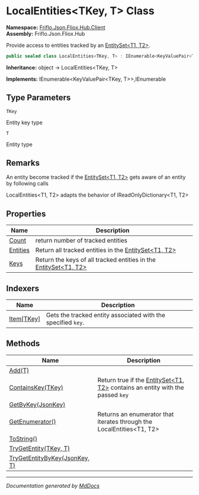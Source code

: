 ﻿<!--  
  <auto-generated>   
    The contents of this file were generated by a tool.  
    Changes to this file may be list if the file is regenerated  
  </auto-generated>   
-->

# LocalEntities\<TKey, T\> Class

**Namespace:** [Friflo.Json.Fliox.Hub.Client](../index.md)  
**Assembly:** Friflo.Json.Fliox.Hub

Provide access to entities tracked by an [EntitySet\<T1, T2\>](../EntitySet-2/index.md).

```csharp
public sealed class LocalEntities<TKey, T> : IEnumerable<KeyValuePair<TKey, T>>, IEnumerable
```

**Inheritance:** object → LocalEntities\<TKey, T\>

**Implements:** IEnumerable\<KeyValuePair\<TKey, T\>\>,IEnumerable

## Type Parameters

`TKey`

Entity key type

`T`

Entity type

## Remarks

An entity become tracked if the [EntitySet\<T1, T2\>](../EntitySet-2/index.md) gets aware of an entity by following calls  

LocalEntities\<T1, T2\> adapts the behavior of IReadOnlyDictionary\<T1, T2\>

## Properties

| Name                               | Description                                                                                    |
| ---------------------------------- | ---------------------------------------------------------------------------------------------- |
| [Count](properties/Count.md)       |  return number of tracked entities                                                             |
| [Entities](properties/Entities.md) |  Return all tracked entities in the [EntitySet\<T1, T2\>](../EntitySet-2/index.md)             |
| [Keys](properties/Keys.md)         |  Return the keys of all tracked entities in the [EntitySet\<T1, T2\>](../EntitySet-2/index.md) |

## Indexers

| Name                             | Description                                                  |
| -------------------------------- | ------------------------------------------------------------ |
| [Item\[TKey\]](indexers/Item.md) | Gets the tracked entity associated with the specified `key`. |

## Methods

| Name                                                          | Description                                                                                                |
| ------------------------------------------------------------- | ---------------------------------------------------------------------------------------------------------- |
| [Add(T)](methods/Add.md)                                      |                                                                                                            |
| [ContainsKey(TKey)](methods/ContainsKey.md)                   | Return true if the [EntitySet\<T1, T2\>](../EntitySet-2/index.md) contains an entity with the passed `key` |
| [GetByKey(JsonKey)](methods/GetByKey.md)                      |                                                                                                            |
| [GetEnumerator()](methods/GetEnumerator.md)                   |  Returns an enumerator that iterates through the LocalEntities\<T1, T2\>                                   |
| [ToString()](methods/ToString.md)                             |                                                                                                            |
| [TryGetEntity(TKey, T)](methods/TryGetEntity.md)              |                                                                                                            |
| [TryGetEntityByKey(JsonKey, T)](methods/TryGetEntityByKey.md) |                                                                                                            |

___

*Documentation generated by [MdDocs](https://github.com/ap0llo/mddocs)*

